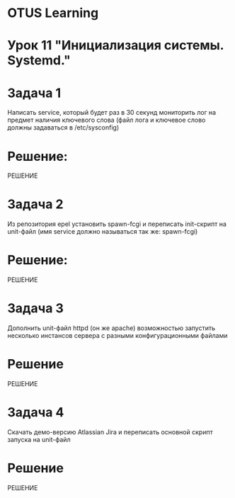 # OTUS Learning
# Урок 11 "Инициализация системы. Systemd."


# Задача 1
Написать service, который будет раз в 30 секунд мониторить лог на предмет наличия ключевого слова (файл лога и ключевое слово должны задаваться в /etc/sysconfig)

# Решение:
РЕШЕНИЕ

# Задача 2
Из репозитория epel установить spawn-fcgi и переписать init-скрипт на unit-файл (имя service должно называться так же: spawn-fcgi)

# Решение:
РЕШЕНИЕ

# Задача 3
Дополнить unit-файл httpd (он же apache) возможностью запустить несколько инстансов сервера с разными конфигурационными файлами

# Решение
РЕШЕНИЕ

# Задача 4
Скачать демо-версию Atlassian Jira и переписать основной скрипт запуска на unit-файл

# Решение
РЕШЕНИЕ
